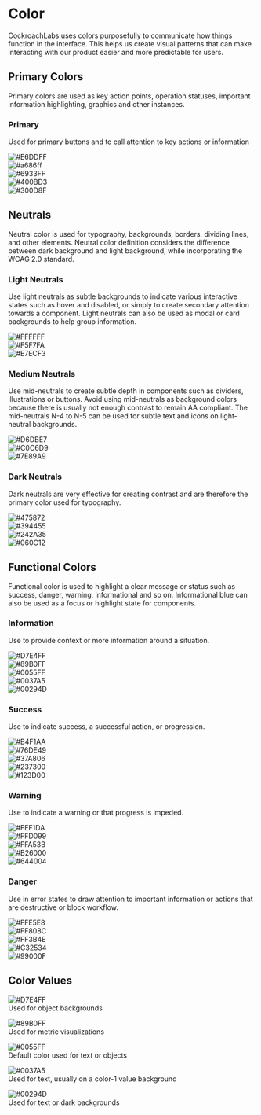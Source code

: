 # Color

CockroachLabs uses colors purposefully to communicate how things function in the interface. This helps us create visual patterns that can make interacting with our product easier and more predictable for users. 

## Primary Colors

Primary colors are used as key action points,  operation statuses, important information highlighting, graphics and other instances. 

### Primary

Used for primary buttons and to call attention to key actions or information

![#E6DDFF](https://placehold.it/300px40px/E6DDFF/000000?text=PRIMARY-1++E6DDFF)  
![#a686ff](https://placehold.it/300px40px/a686ff/000000?text=PRIMARY-2++A686FF)  
![#6933FF](https://placehold.it/300px40px/6933FF/FFFFFF?text=PRIMARY-3++6933FF++BASE)  
![#400BD3](https://placehold.it/300px40px/400BD3/FFFFFF?text=PRIMARY-4++400BD3)   
![#300D8F](https://placehold.it/300px40px/190F33/FFFFFF?text=PRIMARY-5++300D8F)   
 
## Neutrals

Neutral color is used for typography, backgrounds, borders, dividing lines, and other elements. Neutral color definition considers the difference between dark background and light background, while incorporating the WCAG 2.0 standard. 

### Light Neutrals

Use light neutrals as subtle backgrounds to indicate various interactive states such as hover and disabled, or simply to create secondary attention towards a component. Light neutrals can also be used as modal or card backgrounds to help group information.  

![#FFFFFF](https://placehold.it/300px40px/FFFFFF/000000?text=NEUTRAL-0++FFFFFF)  
![#F5F7FA](https://placehold.it/300px40px/F5F7FA/000000?text=NEUTRAL-1++F5F7FA)  
![#E7ECF3](https://placehold.it/300px40px/E7ECF3/000000?text=NEUTRAL-2++E7ECF3)  

### Medium Neutrals

Use mid-neutrals to create subtle depth in components such as dividers, illustrations or buttons. Avoid using mid-neutrals as background colors because there is usually not enough contrast to remain AA compliant. The mid-neutrals N-4 to N-5 can be used for subtle text and icons on light-neutral backgrounds.  

![#D6DBE7](https://placehold.it/300px40px/D6DBE7/000000?text=NEUTRAL-3++D6DBE7)  
![#C0C6D9](https://placehold.it/300px40px/C0C6D9/000000?text=NEUTRAL-4++C0C6D9)  
![#7E89A9](https://placehold.it/300px40px/7E89A9/FFFFFF?text=NEUTRAL-5++7E89A9)   
 
 ### Dark Neutrals

Dark neutrals are very effective for creating contrast and are therefore the primary color used for typography.  

![#475872](https://placehold.it/300px40px/475872/FFFFFF?text=NEUTRAL-6++475872)  
![#394455](https://placehold.it/300px40px/394455/FFFFFF?text=NEUTRAL-7++394455)  
![#242A35](https://placehold.it/300px40px/242A35/FFFFFF?text=NEUTRAL-8++242A35)  
![#060C12](https://placehold.it/300px40px/060C12/FFFFFF?text=NEUTRAL-9++060C12++@crl-black)   

## Functional Colors

Functional color is used to highlight a clear message or status such as success, danger, warning, informational and so on. Informational blue can also be used as a focus or highlight state for components.

### Information

Use to provide context or more information around a situation.    

![#D7E4FF](https://placehold.it/300px40px/D7E4FF/000000?text=HIGHLIGHT-1++D7E4FF)  
![#89B0FF](https://placehold.it/300px40px/89B0FF/000000?text=HIGHLIGHT-2++89B0FF)  
![#0055FF](https://placehold.it/300px40px/0055FF/FFFFFF?text=HIGHLIGHT-3++0055FF++BASE)  
![#0037A5](https://placehold.it/300px40px/0037A5/FFFFFF?text=HIGHLIGHT-4++0037A5)  
![#00294D](https://placehold.it/300px40px/00294D/FFFFFF?text=HIGHLIGHT-5++00294D)  

### Success

Use to indicate success, a successful action, or progression.

![#B4F1AA](https://placehold.it/300px40px/B4F1AA/000000?text=SUCCESS-1++B4F1AA)  
![#76DE49](https://placehold.it/300px40px/76DE49/000000?text=SUCCESS-2++76DE49)  
![#37A806](https://placehold.it/300px40px/37A806/FFFFFF?text=SUCCESS-3++37A806++BASE)  
![#237300](https://placehold.it/300px40px/237300/FFFFFF?text=SUCCESS-4++237300)  
![#123D00](https://placehold.it/300px40px/123D00/FFFFFF?text=SUCCESS-5++123D00)  

### Warning

Use to indicate a warning or that progress is impeded.

![#FEF1DA](https://placehold.it/300px40px/FEF1DA/000000?text=WARNING-1++FEF1DA)  
![#FFD099](https://placehold.it/300px40px/FFD099/000000?text=WARNING-2++FFD099)  
![#FFA53B](https://placehold.it/300px40px/FFA53B/FFFFFF?text=WARNING-3++FFA53B++BASE)  
![#B26000](https://placehold.it/300px40px/B26000/FFFFFF?text=WARNING-4++B26000)  
![#644004](https://placehold.it/300px40px/644004/FFFFFF?text=WARNING-5++644004)  

### Danger

Use in error states to draw attention to important information or actions that are destructive or block workflow.

![#FFE5E8](https://placehold.it/300px40px/FFE5E8/000000?text=WARNING-1++FFE5E8)  
![#FF808C](https://placehold.it/300px40px/FF808C/000000?text=WARNING-2++FF808C)  
![#FF3B4E](https://placehold.it/300px40px/FF3B4E/FFFFFF?text=WARNING-3++FF3B4E++BASE)  
![#C32534](https://placehold.it/300px40px/C32534/FFFFFF?text=WARNING-4++C32534)  
![#99000F](https://placehold.it/300px40px/99000F/FFFFFF?text=WARNING-5++99000F)  

## Color Values

![#D7E4FF](https://placehold.it/300px40px/D7E4FF/000000?text=COLOR-1)  
Used for object backgrounds  

![#89B0FF](https://placehold.it/300px40px/89B0FF/000000?text=COLOR-2)  
Used for metric visualizations  

![#0055FF](https://placehold.it/300px40px/0055FF/FFFFFF?text=COLOR-3)  
Default color used for text or objects  

![#0037A5](https://placehold.it/300px40px/0037A5/FFFFFF?text=COLOR-4)  
Used for text, usually on a color-1 value background  

![#00294D](https://placehold.it/300px40px/00294D/FFFFFF?text=COLOR-5)  
Used for text or dark backgrounds
